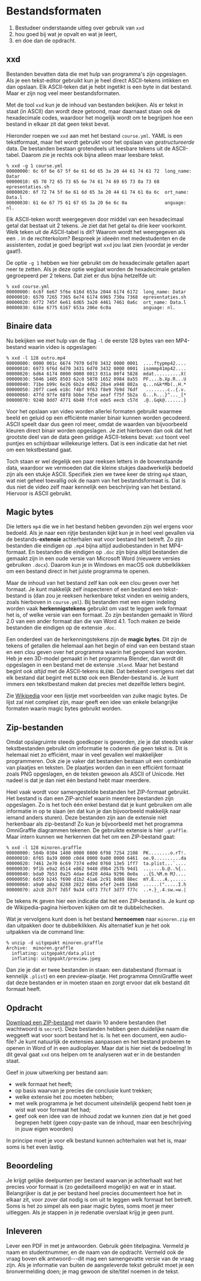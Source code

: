 # Bestandsformaten

1. Bestudeer onderstaande uitleg over gebruik van `xxd`
2. hou goed bij wat je opvalt en wat je leert,
3. en doe dan de opdracht.

## xxd

Bestanden bevatten data die met hulp van programma's zijn opgeslagen. Als je een tekst-editor gebruikt kun je heel direct ASCII-tekens intikken en dan opslaan. Elk ASCII-teken dat je hebt ingetikt is een byte in dat bestand. Maar er zijn nog veel meer bestandsformaten.

Met de tool `xxd` kun je de inhoud van bestanden bekijken. Als er tekst in staat (in ASCII) dan wordt deze getoond, maar daarnaast staan ook de hexadecimale codes, waardoor het mogelijk wordt om te begrijpen hoe een bestand in elkaar zit dat geen tekst bevat.

Hieronder roepen we `xxd` aan met het bestand `course.yml`. YAML is een tekstformaat, maar het wordt gebruikt voor het opslaan van *gestructureerde* data. De bestanden bestaan grotendeels uit leesbare tekens uit de ASCII-tabel. Daarom zie je rechts ook bijna alleen maar leesbare tekst.

    % xxd -g 1 course.yml
    00000000: 6c 6f 6e 67 5f 6e 61 6d 65 3a 20 44 61 74 61 72  long_name: Datar
    00000010: 65 70 72 65 73 65 6e 74 61 74 69 65 73 0a 73 68  epresentaties.sh
    00000020: 6f 72 74 5f 6e 61 6d 65 3a 20 44 61 74 61 0a 6c  ort_name: Data.l
    00000030: 61 6e 67 75 61 67 65 3a 20 6e 6c 0a              anguage: nl.

Elk ASCII-teken wordt weergegeven door middel van een hexadecimaal getal dat bestaat uit 2 tekens.
Je ziet dat het getal `0a` drie keer voorkomt. Welk teken uit de ASCII-tabel is dit? Waarom wordt het weergegeven als een `.` in de rechterkolom? Bespreek je ideeën met medestudenten en de assistenten, zodat je goed begrijpt wat `xxd` jou laat zien (voordat je verder gaat!).

De optie `-g 1` hebben we hier gebruikt om de hexadecimale getallen apart neer te zetten. Als je deze optie weglaat worden de hexadecimale getallen gegroepeerd per 2 tekens. Dat ziet er dus bijna hetzelfde uit:

    % xxd course.yml           
    00000000: 6c6f 6e67 5f6e 616d 653a 2044 6174 6172  long_name: Datar
    00000010: 6570 7265 7365 6e74 6174 6965 730a 7368  epresentaties.sh
    00000020: 6f72 745f 6e61 6d65 3a20 4461 7461 0a6c  ort_name: Data.l
    00000030: 616e 6775 6167 653a 206e 6c0a            anguage: nl.

## Binaire data

Nu bekijken we met hulp van de flag `-l` de eerste 128 bytes van een MP4-bestand waarin video is opgeslagen:

    % xxd -l 128 outro.mp4
    00000000: 0000 001c 6674 7970 6d70 3432 0000 0001  ....ftypmp42....
    00000010: 6973 6f6d 6d70 3431 6d70 3432 0000 0001  isommp41mp42....
    00000020: 6d64 6174 0000 0000 0013 031a 00f4 5828  mdat..........X(
    00000030: 5046 1405 8503 62c0 5870 1652 0984 8a55  PF....b.Xp.R...U
    00000040: 71be b99c 6e26 6b2a 4d62 28a4 a948 802a  q...n&k*Mb(..H.*
    00000050: 20f7 cae6 e18c f4bf 9f63 f8e9 7b9d 76df   ........c..{.v.
    00000060: 47fd 97fe 68f8 bbbe 7d5e aeaf f75f 5b2a  G...h...}^..._[*
    00000070: 9240 8dd7 4771 6b40 ffc0 ede5 eecb c57d  .@..Gqk@.......}

Voor het opslaan van video worden allerlei formaten gebruikt waarmee beeld en geluid op een efficiënte manier binair kunnen worden gecodeerd. ASCII speelt daar dus geen rol meer, omdat de waarden van bijvoorbeeld kleuren direct binair worden opgeslagen. Je ziet hierboven dan ook dat het grootste deel van de data geen geldige ASCII-tekens bevat: `xxd` toont veel puntjes en schijnbaar willekeurige letters. Dat is een indicatie dat het niet om een tekstbestand gaat.

Toch staan er wel degelijk een paar reeksen letters in de bovenstaande data, waardoor we vermoeden dat die kleine stukjes daadwerkelijk bedoeld zijn als een stukje ASCII. Specifiek zien we twee keer de string `mp4` staan, wat niet geheel toevallig ook de naam van het bestandsformaat is. Dat is dus niet de video zelf maar kennelijk een beschrijving van het bestand. Hiervoor is ASCII gebruikt.

## Magic bytes

Die letters `mp4` die we in het bestand hebben gevonden zijn wel ergens voor bedoeld. Als je naar een rijtje bestanden kijkt kun je in heel veel gevallen via de bestands-**extensie** achterhalen wat voor bestand het betreft. Zo zijn bestanden die eindigen op `.mp4` bijna altijd audiobestanden in het MP4-formaat. En bestanden die eindigen op `.doc` zijn bijna altijd bestanden die gemaakt zijn in een oude versie van Microsoft Word (nieuwere versies gebruiken `.docx`). Daarom kun je in Windows en macOS ook dubbelklikken om een bestand direct in het juiste programma te openen.

Maar de inhoud van het bestand zelf kan ook een clou geven over het formaat. Je kunt makkelijk zelf inspecteren of een bestand een tekst-bestand is (dan zou je reeksen herkenbare tekst vinden en weinig anders, zoals hierboven in `course.yml`). Bij bestanden met een eigen indeling worden vaak **herkennigstekens** gebruikt om vast te leggen welk formaat het is, of welke versie van een formaat. Zo zijn bestanden gemaakt in Word 2.0 van een ander formaat dan die van Word 4.1. Toch maken ze beide bestanden die eindigen op de extensie `.doc`.

Een onderdeel van de herkenningstekens zijn de **magic bytes**. Dit zijn de tekens of getallen die helemaal aan het begin of eind van een bestand staan en een clou geven over het programma waarin het geopend kan worden. Heb je een 3D-model gemaakt in het programma Blender, dan wordt dit opgeslagen in een bestand met de extensie `.blend`. Maar het bestand begint ook *altijd* met de ASCII-tekens `BLEND`. Dat betekent overigens niet dat elk bestand dat begint met `BLEND` ook een Blender-bestand is. Je kunt immers een tekstbestand maken dat precies met dezelfde letters begint.

Zie [Wikipedia](https://en.wikipedia.org/wiki/List_of_file_signatures) voor een lijstje met voorbeelden van zulke magic bytes. De lijst zal niet compleet zijn, maar geeft een idee van enkele belangrijke formaten waarin magic bytes gebruikt worden.

## Zip-bestanden

Omdat opslagruimte steeds goedkoper is geworden, zie je dat steeds vaker tekstbestanden gebruikt om informatie te coderen die geen tekst is. Dit is helemaal niet zo efficiënt, maar in veel gevallen wel makkelijker programmeren. Ook zie je vaker dat bestanden bestaan uit een combinatie van plaatjes en teksten. De plaatjes worden dan in een efficiënt formaat zoals PNG opgeslagen, en de teksten gewoon als ASCII of Unicode. Het nadeel is dat je dan niet één bestand hebt maar meerdere.

Heel vaak wordt voor samengestelde bestanden het ZIP-formaat gebruikt. Het bestand is dan een ZIP-archief waarin meerdere bestanden zijn opgeslagen. Zo is het toch één enkel bestand dat je kunt gebruiken om alle informatie in op te slaan (en dat kun je dan bijvoorbeeld makkelijk naar iemand anders sturen). Deze bestanden zijn aan de extensie niet herkenbaar als zip-bestand! Zo kun je bijvoorbeeld met het programma OmniGraffle diagrammen tekenen. De gebruikte extensie is hier `.graffle`. Maar intern kunnen we herkennen dat het om een ZIP-bestand gaat:

    % xxd -l 128 minoren.graffle 
    00000000: 504b 0304 1400 0000 0800 6f98 7254 2108  PK........o.rT!.
    00000010: 6f65 8a39 0000 c0d4 0000 0a00 0000 6461  oe.9..........da
    00000020: 7461 2e70 6c69 7374 ed9d 0760 13e5 1ff7  ta.plist...`....
    00000030: 9f1b e9a2 8514 e862 9440 d9b4 257b 94d1  .......b.@..%{..
    00000040: bda0 7b53 0a25 4dae 6d20 4d4a 9296 0e0a  ..{S.%M.m MJ....
    00000050: 6d59 b245 f690 d1b2 41a6 2c91 8d88 88ec  mY.E....A.,.....
    00000060: a9a0 a0a2 8288 2822 080a efef 2e49 1b68  ......(".....I.h
    00000070: a2c8 2b7f 7d5f 9a34 cd73 77cf 3d77 f77c  ..+.}_.4.sw.=w.|

De tekens `PK` geven hier een indicatie dat het een ZIP-bestand is. Je kunt op de Wikipedia-pagina hierboven kijken om dit te dubbelchecken.

Wat je vervolgens kunt doen is het bestand **hernoemen** naar `minoren.zip` en dan uitpakken door te dubbelklikken. Als alternatief kun je het ook uitpakken via de command line:

    % unzip -d uitgepakt minoren.graffle 
    Archive:  minoren.graffle
      inflating: uitgepakt/data.plist          
      inflating: uitgepakt/preview.jpeg        

Dan zie je dat er twee bestanden in staan: een databestand (formaat is kennelijk `.plist`) en een preview-plaatje. Het programma OmniGraffle weet dat deze bestanden er in moeten staan en zorgt ervoor dat elk bestand dit formaat heeft.

## Opdracht

[Download een ZIP-bestand](files.zip) met daarin 10 andere bestanden (het wachtwoord is `secret`). Deze bestanden hebben geen duidelijke naam die weggeeft wat voor soort bestand het is. Is het een document, een audio-file? Je kunt natuurlijk de extensies aanpassen en het bestand proberen te openen in Word of in een audioplayer. Maar dat is hier niet de bedoeling! In dit geval gaat `xxd` ons helpen om te analyseren wat er in de bestanden staat.

Geef in jouw uitwerking per bestand aan:

- welk formaat het heeft;
- op basis waarvan je precies die conclusie kunt trekken;
- welke extensie het zou moeten hebben;
- met welk programma je het document uiteindelijk geopend hebt toen je wist wat voor formaat het had;
- geef ook een idee van de inhoud zodat we kunnen zien dat je het goed begrepen hebt (geen copy-paste van de inhoud, maar een beschrijving in jouw eigen woorden)

In principe moet je voor elk bestand kunnen achterhalen wat het is, maar soms is het even lastig.

## Beoordeling

Je krijgt gelijke deelpunten per bestand waarvan je achterhaalt wat het precies voor formaat is (zo gedetailleerd mogelijk) en wat er in staat. Belangrijker is dat je per bestand heel precies documenteert hoe het in elkaar zit, voor zover dat nodig is om uit te leggen welk formaat het betreft. Soms is het zo simpel als een paar magic bytes, soms moet je meer uitleggen. Als je stappen in je redenatie overslaat krijg je geen punt.

## Inleveren

Lever een PDF in met je antwoorden. Gebruik géén titelpagina. Vermeld je naam en studentnummer, en de naam van de opdracht. Vermeld ook de vraag boven elk antwoord---dit mag een samengevatte versie van de vraag zijn. Als je informatie van buiten de aangeleverde tekst gebruikt moet je een bronvermelding doen; je mag gewoon de site/titel noemen in de tekst.
